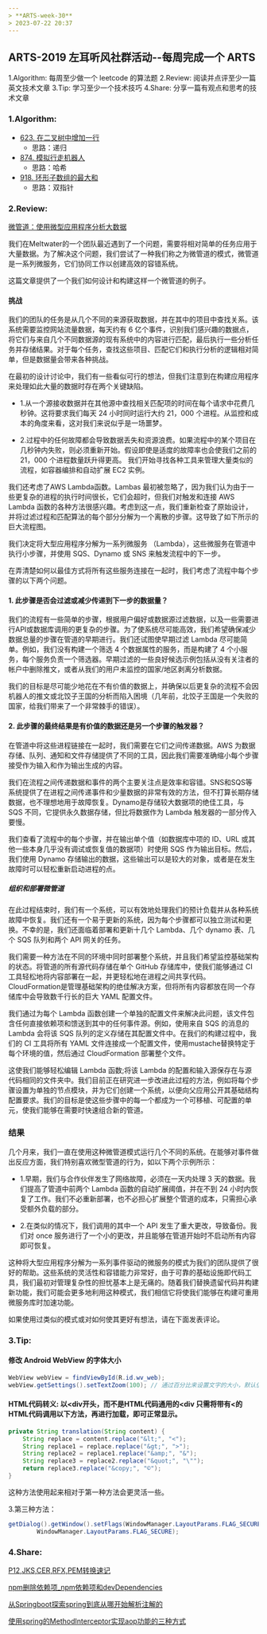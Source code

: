 ```yaml
---
> **ARTS-week-30**
> 2023-07-22 20:37
---
```



## ARTS-2019 左耳听风社群活动--每周完成一个 ARTS
1.Algorithm: 每周至少做一个 leetcode 的算法题
2.Review: 阅读并点评至少一篇英文技术文章
3.Tip: 学习至少一个技术技巧
4.Share: 分享一篇有观点和思考的技术文章

### 1.Algorithm:

- [623. 在二叉树中增加一行](https://leetcode.cn/submissions/detail/447328767/)  
    + 思路：递归
- [874. 模拟行走机器人](https://leetcode.cn/submissions/detail/448195685/)  
    + 思路：哈希
- [918. 环形子数组的最大和](https://leetcode.cn/submissions/detail/448519364/)  
    + 思路：双指针

### 2.Review:

[微管道：使用微型应用程序分析大数据](https://underthehood.meltwater.com/blog/2019/07/12/micro-pipelines-analyzing-big-data-with-tiny-apps/)

我们在Meltwater的一个团队最近遇到了一个问题，需要将相对简单的任务应用于大量数据。为了解决这个问题，我们尝试了一种我们称之为微管道的模式，微管道是一系列微服务，它们协同工作以创建高效的容错系统。

这篇文章提供了一个我们如何设计和构建这样一个微管道的例子。

#### 挑战

我们的团队的任务是从几个不同的来源获取数据，并在其中的项目中查找关系。该系统需要监控网站流量数据，每天约有 6 亿个事件，识别我们感兴趣的数据点，将它们与来自几个不同数据源的现有系统中的内容进行匹配，最后执行一些分析任务并存储结果。对于每个任务，查找这些项目、匹配它们和执行分析的逻辑相对简单，但是数据量会带来各种挑战。

在最初的设计讨论中，我们有一些看似可行的想法，但我们注意到在构建应用程序来处理如此大量的数据时存在两个关键缺陷。

- 1.从一个源接收数据并在其他源中查找相关匹配项的时间在每个请求中花费几秒钟。这将要求我们每天 24 小时同时运行大约 21，000 个进程。从监控和成本的角度来看，这对我们来说似乎是一场噩梦。

- 2.过程中的任何故障都会导致数据丢失和资源浪费。如果流程中的某个项目在几秒钟内失败，则必须重新开始。假设即使是适度的故障率也会使我们之前的 21，000 个进程数量跃升得更高。
我们开始寻找各种工具来管理大量类似的流程，如容器编排和自动扩展 EC2 实例。

我们还考虑了AWS Lambda函数。Lambas 最初被忽略了，因为我们认为由于一些更复杂的进程的执行时间很长，它们会超时，但我们对触发和连接 AWS Lambda 函数的各种方法很感兴趣。考虑到这一点，我们重新检查了原始设计，并将过滤过程和匹配算法的每个部分分解为一个离散的步骤。这导致了如下所示的巨大流程图。

[](./images/ARTS-week-30-1.png)

我们决定将大型应用程序分解为一系列微服务 （Lambda），这些微服务在管道中执行小步骤，并使用 SQS、Dynamo 或 SNS 来触发流程中的下一步。

在弄清楚如何以最佳方式将所有这些服务连接在一起时，我们考虑了流程中每个步骤的以下两个问题。

#### 1. 此步骤是否会过滤或减少传递到下一步的数据量？

我们的流程有一些简单的步骤，根据用户偏好或数据源过滤数据，以及一些需要进行API或数据库调用的更复杂的步骤。为了使系统尽可能高效，我们希望确保减少数据总量的步骤在管道的早期进行。我们还试图使早期过滤 Lambda 尽可能简单。例如，我们没有构建一个筛选 4 个数据属性的服务，而是构建了 4 个小服务，每个服务负责一个筛选器。早期过滤的一些良好候选示例包括从没有关注者的帐户中删除推文，或者从我们的用户未监控的国家/地区剥离分析数据。

我们的目标是尽可能少地花在不有价值的数据上，并确保以后更复杂的流程不会因机器人的推文或北饺子王国的分析而陷入困境（几年前，北饺子王国是一个失败的国家，给我们带来了一个非常棘手的错误）。

#### 2. 此步骤的最终结果是有价值的数据还是另一个步骤的触发器？

在管道中将这些进程链接在一起时，我们需要在它们之间传递数据。AWS 为数据存储、队列、通知和文件存储提供了不同的工具，因此我们需要准确缩小每个步骤接受作为输入和作为输出生成的内容。

我们在流程之间传递数据和事件的两个主要关注点是效率和容错。SNS和SQS等系统提供了在进程之间传递事件和少量数据的非常有效的方法，但不打算长期存储数据，也不理想地用于故障恢复。Dynamo是存储较大数据项的绝佳工具，与 SQS 不同，它提供永久数据存储，但比将数据作为 Lambda 触发器的一部分传入要慢。

我们查看了流程中的每个步骤，并在输出单个值（如数据库中项的 ID、URL 或其他一些本身几乎没有调试或恢复值的数据项）时使用 SQS 作为输出目标。然后，我们使用 Dynamo 存储输出的数据，这些输出可以是较大的对象，或者是在发生故障时可以轻松重新启动进程的点。

##### 组织和部署微管道

在此过程结束时，我们有一个系统，可以有效地处理我们的预计负载并从各种系统故障中恢复。我们还有一个易于更新的系统，因为每个步骤都可以独立测试和更换。不幸的是，我们还面临着部署和更新十几个 Lambda、几个 dynamo 表、几个 SQS 队列和两个 API 网关的任务。

我们需要一种方法在不同的环境中同时部署整个系统，并且我们希望监控基础架构的状态。将管道的所有源代码存储在单个 GitHub 存储库中，使我们能够通过 CI 工具轻松地将内容部署在一起，并更轻松地在进程之间共享代码。CloudFormation是管理基础架构的绝佳解决方案，但将所有内容都放在同一个存储库中会导致数千行长的巨大 YAML 配置文件。

我们通过为每个 Lambda 函数创建一个单独的配置文件来解决此问题，该文件包含任何直接依赖项和馈送到其中的任何事件源。例如，使用来自 SQS 的消息的 Lambda 会将该 SQS 队列的定义存储在其配置文件中。在我们的构建过程中，我们的 CI 工具将所有 YAML 文件连接成一个配置文件，使用mustache替换特定于每个环境的值，然后通过 CloudFormation 部署整个文件。

这使我们能够轻松编辑 Lambda 函数;将该 Lambda 的配置和输入源保存在与源代码相同的文件夹中。我们目前正在研究进一步改进此过程的方法，例如将每个步骤设置为单独的节点模块，并为它们创建一个系统，以便向父应用公开其基础结构配置要求。我们的目标是使这些步骤中的每一个都成为一个可移植、可配置的单元，使我们能够在需要时快速组合新的管道。

### 结果

几个月来，我们一直在使用这种微管道模式运行几个不同的系统。在能够对事件做出反应方面，我们特别喜欢微型管道的行为，如以下两个示例所示：

- 1.早期，我们与合作伙伴发生了网络故障，必须在一天内处理 3 天的数据。我们提高了管道中前两个 Lambda 函数的自动扩展阈值，并在不到 24 小时内恢复了工作。我们不必重新部署，也不必担心扩展整个管道的成本，只需担心承受额外负载的部分。

- 2.在类似的情况下，我们调用的其中一个 API 发生了重大更改，导致备份。我们对 once 服务进行了一个小的更改，并且能够在管道开始时不启动所有内容即可恢复。

这种将大型应用程序分解为一系列事件驱动的微服务的模式为我们的团队提供了很好的帮助。这些系统的灵活性和容错能力非常好，由于可靠的基础设施即代码工具，我们最初对管理复杂性的担忧基本上是无痛的。随着我们替换遗留代码并构建新功能，我们可能会更多地利用这种模式，我们相信它将使我们能够在构建可重用微服务库时加速功能。

如果使用过类似的模式或对如何使其更好有想法，请在下面发表评论。


### 3.Tip:

#### 修改 Android WebView 的字体大小

```java
WebView webView = findViewById(R.id.wv_web);
webView.getSettings().setTextZoom(100); // 通过百分比来设置文字的大小，默认值是100。
```

#### HTML代码转义: 以&lt;div开头，而不是HTML代码通用的<div 只需将带有&lt;的HTML代码调用以下方法，再进行加载，即可正常显示。
```java
private String translation(String content) {
    String replace = content.replace("&lt;", "<");
    String replace1 = replace.replace("&gt;", ">");
    String replace2 = replace1.replace("&amp;", "&");
    String replace3 = replace2.replace("&quot;", "\"");
    return replace3.replace("&copy;", "©");
}
```

这种方法使用起来相对于第一种方法会更灵活一些。 

3.第三种方法：

```java
getDialog().getWindow().setFlags(WindowManager.LayoutParams.FLAG_SECURE,
        WindowManager.LayoutParams.FLAG_SECURE);
```

### 4.Share:

[P12,JKS,CER,RFX,PEM转换速记](https://www.cnblogs.com/cherrychen-cakuta/p/8028020.html)

[npm删除依赖项_npm依赖项和devDependencies](https://blog.csdn.net/cuk0051/article/details/108342952)

[从Springboot探索spring到底从哪开始解析注解的](https://www.jianshu.com/p/b28cab955521)

[使用spring的MethodInterceptor实现aop功能的三种方式](https://blog.csdn.net/u013905744/article/details/91364736)